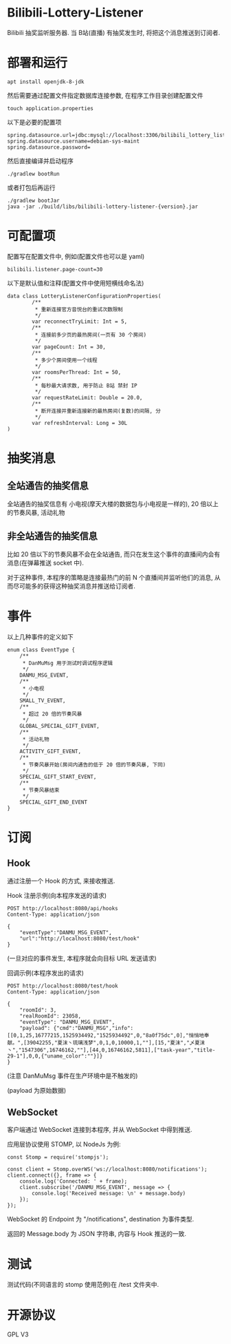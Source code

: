 # Bilibili-Lottery-Listener
Bilibili 抽奖监听服务器. 当 B站(直播) 有抽奖发生时, 将把这个消息推送到订阅者.

# 部署和运行

    apt install openjdk-8-jdk
    
然后需要通过配置文件指定数据库连接参数, 在程序工作目录创建配置文件

    touch application.properties

以下是必要的配置项

    spring.datasource.url=jdbc:mysql://localhost:3306/bilibili_lottery_listener
    spring.datasource.username=debian-sys-maint
    spring.datasource.password=

然后直接编译并启动程序

    ./gradlew bootRun

或者打包后再运行

    ./gradlew bootJar
    java -jar ./build/libs/bilibili-lottery-listener-{version}.jar

# 可配置项
配置写在配置文件中, 例如(配置文件也可以是 yaml)

    bilibili.listener.page-count=30

以下是默认值和注释(配置文件中使用短横线命名法)

    data class LotteryListenerConfigurationProperties(
            /**
             * 重新连接官方音悦台的重试次数限制
             */
            var reconnectTryLimit: Int = 5,
            /**
             * 连接前多少页的最热房间(一页有 30 个房间)
             */
            var pageCount: Int = 30,
            /**
             * 多少个房间使用一个线程
             */
            var roomsPerThread: Int = 50,
            /**
             * 每秒最大请求数, 用于防止 B站 禁封 IP
             */
            var requestRateLimit: Double = 20.0,
            /**
             * 断开连接并重新连接新的最热房间(复数)的间隔, 分
             */
            var refreshInterval: Long = 30L
    )

# 抽奖消息
## 全站通告的抽奖信息
全站通告的抽奖信息有 小电视(摩天大楼的数据包与小电视是一样的), 20 倍以上的节奏风暴, 活动礼物

## 非全站通告的抽奖信息
比如 20 倍以下的节奏风暴不会在全站通告, 而只在发生这个事件的直播间内会有消息(在弹幕推送 socket 中).

对于这种事件, 本程序的策略是连接最热门的前 N 个直播间并监听他们的消息, 从而尽可能多的获得这种抽奖消息并推送给订阅者.

# 事件
以上几种事件的定义如下

    enum class EventType {
        /**
         * DanMuMsg 用于测试时调试程序逻辑
         */
        DANMU_MSG_EVENT,
        /**
         * 小电视
         */
        SMALL_TV_EVENT,
        /**
         * 超过 20 倍的节奏风暴
         */
        GLOBAL_SPECIAL_GIFT_EVENT,
        /**
         * 活动礼物
         */
        ACTIVITY_GIFT_EVENT,
        /**
         * 节奏风暴开始(房间内通告的低于 20 倍的节奏风暴, 下同)
         */
        SPECIAL_GIFT_START_EVENT,
        /**
         * 节奏风暴结束
         */
        SPECIAL_GIFT_END_EVENT
    }

# 订阅
## Hook
通过注册一个 Hook 的方式, 来接收推送.
 
Hook 注册示例(向本程序发送的请求)

    POST http://localhost:8080/api/hooks
    Content-Type: application/json
    
    {
        "eventType":"DANMU_MSG_EVENT",
        "url":"http://localhost:8080/test/hook"
    }

(一旦对应的事件发生, 本程序就会向目标 URL 发送请求)

回调示例(本程序发出的请求)

    POST http://localhost:8080/test/hook
    Content-Type: application/json

    {
        "roomId": 3,
        "realRoomId": 23058,
        "eventType": "DANMU_MSG_EVENT",
        "payload": {"cmd":"DANMU_MSG","info":[[0,1,25,16777215,1525934492,"1525934492",0,"8a0f75dc",0],"悄悄地奉献。",[39042255,"夏沫丶琉璃浅梦",0,1,0,10000,1,""],[15,"夏沫","乄夏沫丶","1547306",16746162,""],[44,0,16746162,5811],["task-year","title-29-1"],0,0,{"uname_color":""}]}
    }

(注意 DanMuMsg 事件在生产环境中是不触发的)

(payload 为原始数据)

## WebSocket
客户端通过 WebSocket 连接到本程序, 并从 WebSocket 中得到推送.

应用层协议使用 STOMP, 以 NodeJs 为例:

    const Stomp = require('stompjs');
    
    const client = Stomp.overWS('ws://localhost:8080/notifications');
    client.connect({}, frame => {
        console.log('Connected: ' + frame);
        client.subscribe('/DANMU_MSG_EVENT', message => {
            console.log('Received message: \n' + message.body)
        });
    });

WebSocket 的 Endpoint 为 "/notifications", destination 为事件类型.

返回的 Message.body 为 JSON 字符串, 内容与 Hook 推送的一致.

# 测试
测试代码(不同语言的 stomp 使用范例)在 /test 文件夹中.

# 开源协议
GPL V3
